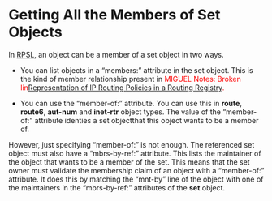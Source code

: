 # Getting All the Members of Set Objects

In [RPSL](../04.RPSL-Object-Types/README.md), an object can be a member of a set object in two ways.

* You can list objects in a “members:” attribute in the set object. This is the kind of member relationship present in <font color="red">MIGUEL Notes: Broken lin[Representation of IP Routing Policies in a Routing Registry](https://www.ripe.net/docs/ripe-181.html).</font>

* You can use the “member-of:” attribute. You can use this in **route**, **route6**, **aut-num** and **inet-rtr** object types. The value of the “member-of:” attribute identies a set objectthat this object wants to be a member of.

However, just specifying “member-of:” is not enough. The referenced set object must also have a “mbrs-by-ref:” attribute. This lists the maintainer of the object that wants to be a member of the set. This means that the set owner must validate the membership claim of an object with a “member-of:” attribute. It does this by matching the “mnt-by” line of the object with one of the maintainers in the “mbrs-by-ref:” attributes of the **set** object.